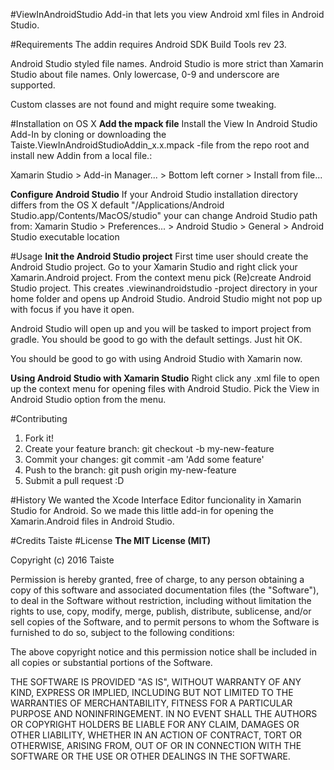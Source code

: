 #ViewInAndroidStudio
Add-in that lets you view Android xml files in Android Studio.

#Requirements
The addin requires Android SDK Build Tools rev 23.

Android Studio styled file names. Android Studio is more strict than Xamarin Studio about file names. Only lowercase, 0-9 and underscore are supported.

Custom classes are not found and might require some tweaking.

#Installation on OS X
**Add the mpack file**
Install the View In Android Studio Add-In by cloning or downloading the Taiste.ViewInAndroidStudioAddin_x.x.mpack -file from the repo root and install new Addin from a local file.:

Xamarin Studio > Add-in Manager... > Bottom left corner > Install from file...

**Configure Android Studio**
If your Android Studio installation directory differs from the OS X default "/Applications/Android Studio.app/Contents/MacOS/studio" your can change Android Studio path from:
Xamarin Studio > Preferences... > Android Studio > General > Android Studio executable location

#Usage
**Init the Android Studio project**
First time user should create the Android Studio project. Go to your Xamarin Studio and right click your Xamarin.Android project. From the context menu pick (Re)create Android Studio project. This creates .viewinandroidstudio -project directory in your home folder and opens up Android Studio. Android Studio might not pop up with focus if you have it open.

Android Studio will open up and you will be tasked to import project from gradle. You should be good to go with the default settings. Just hit OK.

You should be good to go with using Android Studio with Xamarin now.

**Using Android Studio with Xamarin Studio**
Right click any .xml file to open up the context menu for opening files with Android Studio. Pick the View in Android Studio option from the menu.

#Contributing
1. Fork it! 
2. Create your feature branch: git checkout -b my-new-feature 
3. Commit your changes: git commit -am 'Add some feature' 
4. Push to the branch: git push origin my-new-feature 
5. Submit a pull request :D 

#History
We wanted the Xcode Interface Editor funcionality in Xamarin Studio for Android. So we made this little add-in for opening the Xamarin.Android files in Android Studio.

#Credits
Taiste
#License
**The MIT License (MIT)**

Copyright (c) 2016 Taiste

Permission is hereby granted, free of charge, to any person obtaining a copy of this software and associated documentation files (the "Software"), to deal in the Software without restriction, including without limitation the rights to use, copy, modify, merge, publish, distribute, sublicense, and/or sell copies of the Software, and to permit persons to whom the Software is furnished to do so, subject to the following conditions:

The above copyright notice and this permission notice shall be included in all copies or substantial portions of the Software.

THE SOFTWARE IS PROVIDED "AS IS", WITHOUT WARRANTY OF ANY KIND, EXPRESS OR IMPLIED, INCLUDING BUT NOT LIMITED TO THE WARRANTIES OF MERCHANTABILITY, FITNESS FOR A PARTICULAR PURPOSE AND NONINFRINGEMENT. IN NO EVENT SHALL THE AUTHORS OR COPYRIGHT HOLDERS BE LIABLE FOR ANY CLAIM, DAMAGES OR OTHER LIABILITY, WHETHER IN AN ACTION OF CONTRACT, TORT OR OTHERWISE, ARISING FROM, OUT OF OR IN CONNECTION WITH THE SOFTWARE OR THE USE OR OTHER DEALINGS IN THE SOFTWARE.
